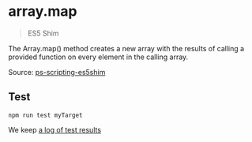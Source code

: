 # array.map

> ES5 Shim

The Array.map() method creates a new array with the results of calling a provided function on every element in the calling array.

Source: [ps-scripting-es5shim](https://github.com/EugenTepin/ps-scripting-es5shim/blob/master/lib/Array/map.js)

## Test

    npm run test myTarget

We keep [a log of test results](./test/results_log.md)



